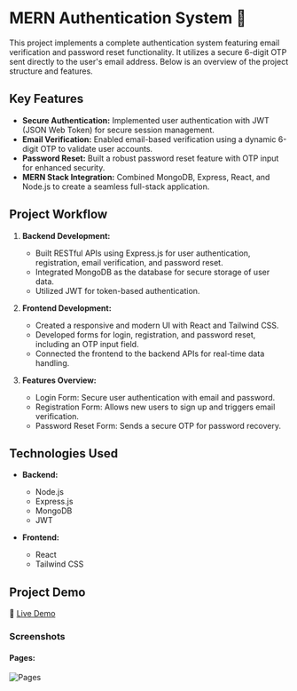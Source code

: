# MERN Authentication System 🔐

This project implements a complete authentication system featuring email verification and password reset functionality. It utilizes a secure 6-digit OTP sent directly to the user's email address. Below is an overview of the project structure and features.

## Key Features

- **Secure Authentication:** Implemented user authentication with JWT (JSON Web Token) for secure session management.
- **Email Verification:** Enabled email-based verification using a dynamic 6-digit OTP to validate user accounts.
- **Password Reset:** Built a robust password reset feature with OTP input for enhanced security.
- **MERN Stack Integration:** Combined MongoDB, Express, React, and Node.js to create a seamless full-stack application.

## Project Workflow

1. **Backend Development:**
   - Built RESTful APIs using Express.js for user authentication, registration, email verification, and password reset.
   - Integrated MongoDB as the database for secure storage of user data.
   - Utilized JWT for token-based authentication.

2. **Frontend Development:**
   - Created a responsive and modern UI with React and Tailwind CSS.
   - Developed forms for login, registration, and password reset, including an OTP input field.
   - Connected the frontend to the backend APIs for real-time data handling.

3. **Features Overview:**
   - Login Form: Secure user authentication with email and password.
   - Registration Form: Allows new users to sign up and triggers email verification.
   - Password Reset Form: Sends a secure OTP for password recovery.

## Technologies Used

- **Backend:**
  - Node.js
  - Express.js
  - MongoDB
  - JWT

- **Frontend:**
  - React
  - Tailwind CSS

## Project Demo
🔗 [Live Demo](https://mern-auth-frontend-5pdz.onrender.com/)  <!-- Replace # with the actual demo link -->

### Screenshots

#### Pages:
![Pages](https://res.cloudinary.com/djtgab7oz/image/upload/v1735321040/MERN_FINAL_nm2h9b.png)  <!-- Replace # with the actual image path -->


  


